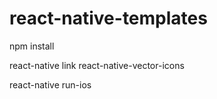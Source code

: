 # react-native-templates

npm install 

react-native link react-native-vector-icons

react-native run-ios